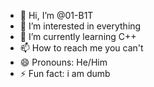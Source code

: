 - 👋 Hi, I’m @01-B1T
- 👀 I’m interested in everything
- 🌱 I’m currently learning C++
- 📫 How to reach me you can't
- 😄 Pronouns: He/Him
- ⚡ Fun fact: i am dumb

<!---
01-B1T/01-B1T is a ✨ special ✨ repository because its `README.md` (this file) appears on your GitHub profile.
You can click the Preview link to take a look at your changes.
--->
